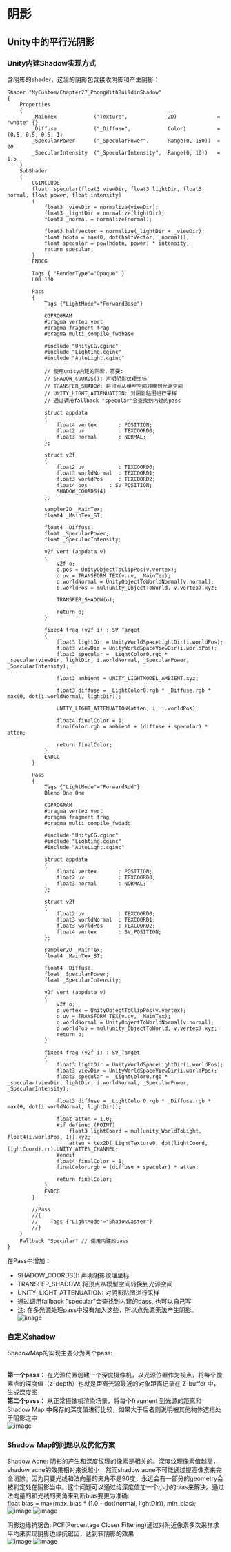 # 阴影
## Unity中的平行光阴影

### Unity内建Shadow实现方式
含阴影的shader，这里的阴影包含接收阴影和产生阴影：
```HLSL
Shader "MyCustom/Chapter27_PhongWithBuildinShadow"
{
    Properties
    {
        _MainTex            ("Texture",             2D)             = "white" {}
        _Diffuse            ("_Diffuse",            Color)          = (0.5, 0.5, 0.5, 1)
        _SpecularPower      ("_SpecularPower",      Range(0, 150))  = 20
        _SpecularIntensity  ("_SpecularIntensity",  Range(0, 10))   = 1.5
    }
    SubShader
    {
        CGINCLUDE
        float _specular(float3 viewDir, float3 lightDir, float3 normal, float power, float intensity)
        {
            float3 _viewDir = normalize(viewDir);
            float3 _lightDir = normalize(lightDir);
            float3 _normal = normalize(normal);

            float3 halfVector = normalize(_lightDir + _viewDir);
            float hdotn = max(0, dot(halfVector, _normal));
            float specular = pow(hdotn, power) * intensity;
            return specular;
        }
        ENDCG

        Tags { "RenderType"="Opaque" }
        LOD 100

        Pass
        {
            Tags {"LightMode"="ForwardBase"}

            CGPROGRAM
            #pragma vertex vert
            #pragma fragment frag
            #pragma multi_compile_fwdbase

            #include "UnityCG.cginc"
            #include "Lighting.cginc"
            #include "AutoLight.cginc"

            // 使用unity内建的阴影，需要:
            // SHADOW_COORDS(): 声明阴影纹理坐标
            // TRANSFER_SHADOW: 将顶点从模型空间转换到光源空间
            // UNITY_LIGHT_ATTENUATION: 对阴影贴图进行采样
            // 通过调用fallback "specular"会查找到内建的pass

            struct appdata
            {
                float4 vertex       : POSITION;
                float2 uv           : TEXCOORD0;
                float3 normal       : NORMAL;
            };

            struct v2f
            {
                float2 uv           : TEXCOORD0;
                float3 worldNormal  : TEXCOORD1;  
                float3 worldPos     : TEXCOORD2;  
                float4 pos       : SV_POSITION;
                SHADOW_COORDS(4)
            };

            sampler2D _MainTex;
            float4 _MainTex_ST;

            float4 _Diffuse;
            float _SpecularPower;
            float _SpecularIntensity;

            v2f vert (appdata v)
            {
                v2f o;
                o.pos = UnityObjectToClipPos(v.vertex);
                o.uv = TRANSFORM_TEX(v.uv, _MainTex);
                o.worldNormal = UnityObjectToWorldNormal(v.normal);
                o.worldPos = mul(unity_ObjectToWorld, v.vertex).xyz;

                TRANSFER_SHADOW(o);

                return o;
            }

            fixed4 frag (v2f i) : SV_Target
            {
                float3 lightDir = UnityWorldSpaceLightDir(i.worldPos);
                float3 viewDir = UnityWorldSpaceViewDir(i.worldPos);
                float3 specular = _LightColor0.rgb * _specular(viewDir, lightDir, i.worldNormal, _SpecularPower, _SpecularIntensity);

                float3 ambient = UNITY_LIGHTMODEL_AMBIENT.xyz;

                float3 diffuse = _LightColor0.rgb * _Diffuse.rgb * max(0, dot(i.worldNormal, lightDir));

                UNITY_LIGHT_ATTENUATION(atten, i, i.worldPos);

                float4 finalColor = 1;
                finalColor.rgb = ambient + (diffuse + specular) * atten;

                return finalColor;
            }
            ENDCG
        }

        Pass
        {
            Tags {"LightMode"="ForwardAdd"}
            Blend One One

            CGPROGRAM
            #pragma vertex vert
            #pragma fragment frag
            #pragma multi_compile_fwdadd

            #include "UnityCG.cginc"
            #include "Lighting.cginc"
            #include "AutoLight.cginc"

            struct appdata
            {
                float4 vertex       : POSITION;
                float2 uv           : TEXCOORD0;
                float3 normal       : NORMAL;
            };

            struct v2f
            {
                float2 uv           : TEXCOORD0;
                float3 worldNormal  : TEXCOORD1;  
                float3 worldPos     : TEXCOORD2;  
                float4 vertex       : SV_POSITION;
            };

            sampler2D _MainTex;
            float4 _MainTex_ST;

            float4 _Diffuse;
            float _SpecularPower;
            float _SpecularIntensity;

            v2f vert (appdata v)
            {
                v2f o;
                o.vertex = UnityObjectToClipPos(v.vertex);
                o.uv = TRANSFORM_TEX(v.uv, _MainTex);
                o.worldNormal = UnityObjectToWorldNormal(v.normal);
                o.worldPos = mul(unity_ObjectToWorld, v.vertex).xyz;
                return o;
            }

            fixed4 frag (v2f i) : SV_Target
            {
                float3 lightDir = UnityWorldSpaceLightDir(i.worldPos);
                float3 viewDir = UnityWorldSpaceViewDir(i.worldPos);
                float3 specular = _LightColor0.rgb * _specular(viewDir, lightDir, i.worldNormal, _SpecularPower, _SpecularIntensity);

                float3 diffuse = _LightColor0.rgb * _Diffuse.rgb * max(0, dot(i.worldNormal, lightDir));
                
                float atten = 1.0;
                #if defined (POINT)
                    float3 lightCoord = mul(unity_WorldToLight, float4(i.worldPos, 1)).xyz; 
                    atten = tex2D(_LightTexture0, dot(lightCoord, lightCoord).rr).UNITY_ATTEN_CHANNEL;
                #endif
                float4 finalColor = 1;
                finalColor.rgb = (diffuse + specular) * atten;

                return finalColor;
            }
            ENDCG
        }

        //Pass
        //{
        //    Tags {"LightMode"="ShadowCaster"}
        //}
    }
    Fallback "Specular" // 使用内建的pass
}
```
在Pass中增加：
* SHADOW_COORDS(): 声明阴影纹理坐标
* TRANSFER_SHADOW: 将顶点从模型空间转换到光源空间
* UNITY_LIGHT_ATTENUATION: 对阴影贴图进行采样
* 通过调用fallback "specular"会查找到内建的pass, 也可以自己写
* 注: 在多光源处理pass中没有加入这些，所以点光源无法产生阴影。
<br>![image](https://user-images.githubusercontent.com/74708198/233797155-bd93e6e6-aeb1-40f4-b7bd-b4d37c926802.png)

### 自定义shadow
ShadowMap的实现主要分为两个pass:

<br>**第一个pass：** 在光源位置创建一个深度摄像机，以光源位置作为视点，将每个像素点的深度值（z-depth）也就是距离光源最近的对象距离记录在 Z-buffer 中，生成深度图
<br>**第二个pass：** 从正常摄像机渲染场景，将每个fragment 到光源的距离和 Shadow Map 中保存的深度值进行比较，如果大于后者则说明被其他物体遮挡处于阴影之中
<br>![image](https://user-images.githubusercontent.com/74708198/233792279-48a2f86d-d01b-4694-a252-573842a246e4.png)

### 

### Shadow Map的问题以及优化方案

Shadow Acne: 阴影的产生和深度纹理的像素是相关的。深度纹理像素值越高，shadow acne的效果相对来说越小，然而shadow acne不可能通过提高像素来完全消除。因为只要光线和法向量的夹角不是90度，永远会有一部分的geometry会被判定处在阴影当中。这个问题可以通过给深度值加一个小小的bias来解决。通过法向量的和光线的夹角来判断bias要更为准确:
<br>float bias = max(max_bias * (1.0 - dot(normal, lightDir)), min_bias); 
<br>![image](https://user-images.githubusercontent.com/74708198/233792348-6137cd07-6fa7-4a1f-9803-998792032610.png) ![image](https://user-images.githubusercontent.com/74708198/233792353-0b843957-4493-443d-b592-53abf09ae89b.png)

阴影边缘抗锯齿: PCF(Percentage Closer Filtering)通过对附近像素多次采样求平均来实现阴影边缘抗锯齿，达到软阴影的效果
<br>![image](https://user-images.githubusercontent.com/74708198/233792383-dca1dc21-1ec4-4e3e-9921-5a2ec0a25e93.png) ![image](https://user-images.githubusercontent.com/74708198/233792385-7dca4441-243d-4af1-8f84-3487bde48dc3.png)




